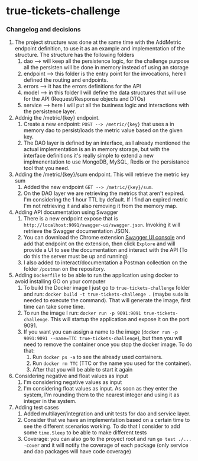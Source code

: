 # true-tickets-challenge

### Changelog and decisions

1. The project structure was done at the same time with the AddMetric endpoint definition, to use it as an example and implementation of the structure. The structure has the following folders
   1. dao --> will keep all the persistence logic, for the challenge purpose all the persisten will be done in memory instead of using an storage
   2. endpoint --> this folder is the entry point for the invocations, here I defined the routing and endpoints.
   3. errors --> it has the errors definitions for the API
   4. model --> in this folder I will define the data structures that will use for the API (Request/Response objects and DTOs)
   5. service --> here I will put all the business logic and interactions with the persistence layer.
2. Addnig the /metric/{key} endpoint.
   1. Create a new endpoint: `POST --> /metric/{key}` that uses a in memory dao to persist/loads the metric value based on the given key.
   2. The DAO layer is defined by an interface, as I already mentioned the actual implementation is an in memory storage, but with the interface definitions it's really simple to extend a new implmenentation to use MongoDB, MySQL, Redis or the persistance tool that you need.
3. Adding the /metric/{key}/sum endpoint. This will retrieve the metric key sum
   1. Added the new endpoint `GET --> /metric/{key}/sum`.
   2. On the DAO layer we are retrieving the metrics that aren't expired. I'm considering the 1 hour TTL by default. If I find an expired metric I'm not retrieving it and also removing it from the memory map.
4. Adding API documentation using Swagger
   1. There is a new endpoint expose that is `http://localhost:9091/swagger-ui/swagger.json`. Invoking it will retrieve the Swagger documentation JSON.
   2. You can download the Chrome extension [Swagger UI console](https://chrome.google.com/webstore/detail/swagger-ui-console/ljlmonadebogfjabhkppkoohjkjclfai?utm_source=chrome-ntp-icon) and add that endpoint on the extension, then click `Explore` and will provide a UI to see the documentation and interact with the API (To do this the server must be up and running)
   3. I also added to interact/documentation a Postman collection on the folder `/postman` on the repository.
5. Adding `Dockerfile` to be able to run the application using docker to avoid installing GO on your computer
   1. To build the Docker image I just go to `true-tickets-challenge` folder and run: `docker build -t true-tickets-challenge .` (maybe `sudo` is needed to execute the command). That will generate the image, first time can take some time.
   2. To run the image I run: `docker run -p 9091:9091 true-tickets-challenge`. This will startup the application and expose it on the port 9091.
   3. If you want you can assign a name to the image (`docker run -p 9091:9091 --name=TTC true-tickets-challenge`), but then you will need to remove the container once you stop the docker image. To do that:
      1. Run `docker ps -a` to see the already used containers.
      2. Run `docker rm TTC` (TTC or the name you used for the container).
      3. After that you will be able to start it again
6. Considering negative and float values as input
   1. I'm considering negative values as input
   2. I'm considering float values as input. As soon as they enter the system, I'm rounding them to the nearest integer and using it as integer in the system.
7. Adding test cases
   1. Added multilayer/integration and unit tests for dao and service layer.
   2. Consider that we have an implementation based on a certain time to see the different scenarios working. To do that I consider to add some `time.Sleep` to be able to make different tests
   3. Coverage: you can also go to the proyect root and run `go test ./... -cover` and it will notify the coverage of each package (only service and dao packages will have code coverage)   